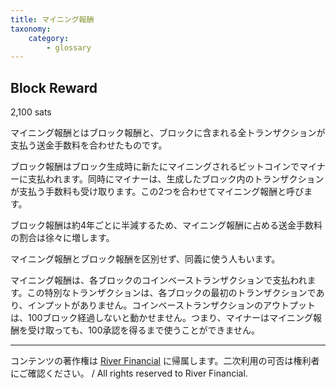 ```yaml
---
title: マイニング報酬
taxonomy:
    category:
        - glossary
---
```


## Block Reward
2,100 sats

マイニング報酬とはブロック報酬と、ブロックに含まれる全トランザクションが支払う送金手数料を合わせたものです。

ブロック報酬はブロック生成時に新たにマイニングされるビットコインでマイナーに支払われます。同時にマイナーは、生成したブロック内のトランザクションが支払う手数料も受け取ります。この2つを合わせてマイニング報酬と呼びます。

ブロック報酬は約4年ごとに半減するため、マイニング報酬に占める送金手数料の割合は徐々に増します。

マイニング報酬とブロック報酬を区別せず、同義に使う人もいます。

マイニング報酬は、各ブロックのコインベーストランザクションで支払われます。この特別なトランザクションは、各ブロックの最初のトランザクションであり、インプットがありません。コインベーストランザクションのアウトプットは、100ブロック経過しないと動かせません。つまり、マイナーはマイニング報酬を受け取っても、100承認を得るまで使うことができません。

---
コンテンツの著作権は [River Financial](https://river.com/) に帰属します。二次利用の可否は権利者にご確認ください。 / All rights reserved to River Financial.
